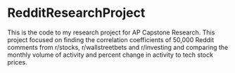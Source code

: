 # RedditResearchProject
This is the code to my research project for AP Capstone Research. This project focused on finding the correlation coefficients of 50,000 Reddit comments from r/stocks, r/wallstreetbets and r/investing and comparing the monthly volume of activity and percent change in activity to tech stock prices.
